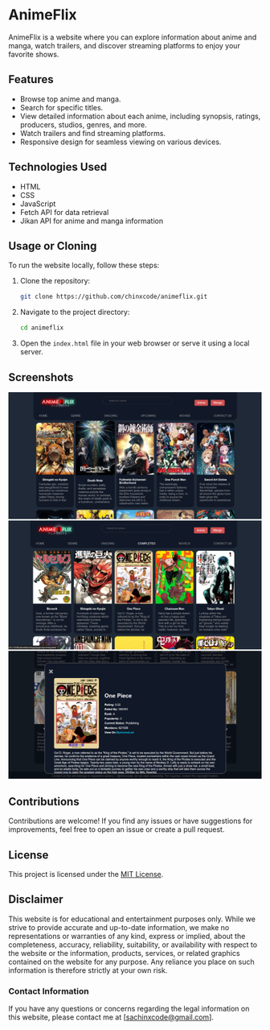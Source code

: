 # AnimeFlix

AnimeFlix is a website where you can explore information about anime and manga, watch trailers, and discover streaming platforms to enjoy your favorite shows.

## Features

-   Browse top anime and manga.
-   Search for specific titles.
-   View detailed information about each anime, including synopsis, ratings, producers, studios, genres, and more.
-   Watch trailers and find streaming platforms.
-   Responsive design for seamless viewing on various devices.

## Technologies Used

-   HTML
-   CSS
-   JavaScript
-   Fetch API for data retrieval
-   Jikan API for anime and manga information

## Usage or Cloning

To run the website locally, follow these steps:

1. Clone the repository:

    ```bash
    git clone https://github.com/chinxcode/animeflix.git
    ```

2. Navigate to the project directory:

    ```bash
    cd animeflix
    ```

3. Open the `index.html` file in your web browser or serve it using a local server.

## Screenshots

![Screenshot 1](animeflix/public/screenshot1.png)
![Screenshot 2](animeflix/public/screenshot2.png)
![Screenshot 3](animeflix/public/screenshot3.png)

## Contributions

Contributions are welcome! If you find any issues or have suggestions for improvements, feel free to open an issue or create a pull request.

## License

This project is licensed under the [MIT License](LICENSE).

## Disclaimer

This website is for educational and entertainment purposes only. While we strive to provide accurate and up-to-date information, we make no representations or warranties of any kind, express or implied, about the completeness, accuracy, reliability, suitability, or availability with respect to the website or the information, products, services, or related graphics contained on the website for any purpose. Any reliance you place on such information is therefore strictly at your own risk.

### Contact Information

If you have any questions or concerns regarding the legal information on this website, please contact me at [sachinxcode@gmail.com].
